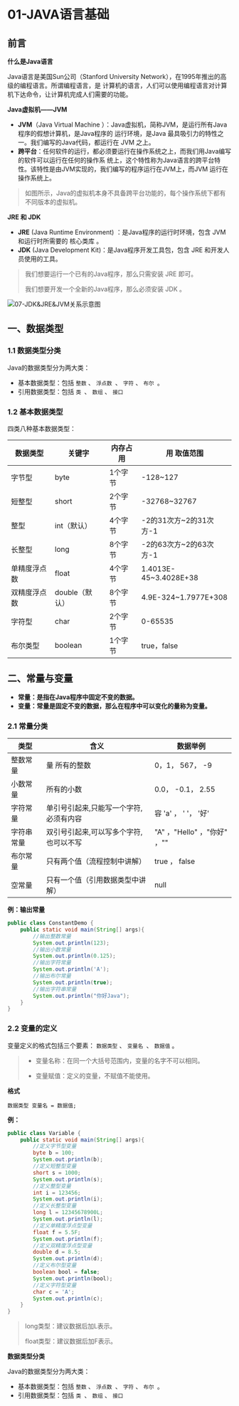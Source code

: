 # 01-JAVA语言基础

## 前言

**什么是Java语言**

 Java语言是美国Sun公司（Stanford University Network），在1995年推出的高级的编程语言。所谓编程语言，是 计算机的语言，人们可以使用编程语言对计算机下达命令，让计算机完成人们需要的功能。

**Java虚拟机——JVM**

- **JVM**（Java Virtual Machine ）：Java虚拟机，简称JVM，是运行所有Java程序的假想计算机，是Java程序的 运行环境，是Java 最具吸引力的特性之一。我们编写的Java代码，都运行在 JVM 之上。 
- **跨平台**：任何软件的运行，都必须要运行在操作系统之上，而我们用Java编写的软件可以运行在任何的操作系 统上，这个特性称为Java语言的跨平台特性。该特性是由JVM实现的，我们编写的程序运行在JVM上，而JVM 运行在操作系统上。

> 如图所示，Java的虚拟机本身不具备跨平台功能的，每个操作系统下都有不同版本的虚拟机。

**JRE 和 JDK**

- **JRE** (Java Runtime Environment) ：是Java程序的运行时环境，包含 JVM 和运行时所需要的 核心类库 。
- **JDK** (Java Development Kit)：是Java程序开发工具包，包含 JRE 和开发人员使用的工具。

> 我们想要运行一个已有的Java程序，那么只需安装 JRE 即可。
>
>  我们想要开发一个全新的Java程序，那么必须安装 JDK 。

![07-JDK&JRE&JVM关系示意图](D:\projects\learn\OTHER-Repository\markdown\java_notes\assets\01\01-JDK&JRE&JVM关系示意图.png)

## 一、数据类型

### 1.1 **数据类型分类** 

Java的数据类型分为两大类： 

- 基本数据类型：包括 `整数` 、 `浮点数 `、 `字符` 、 `布尔 `。 
- 引用数据类型：包括 `类 `、 `数组` 、 `接口`

### 1.2 基本数据类型

四类八种基本数据类型：

| 数据类型     | 关键字         | 内存占用 | 用 取值范围            |
| ------------ | -------------- | -------- | ---------------------- |
| 字节型       | byte           | 1个字节  | -128~127               |
| 短整型       | short          | 2个字节  | -32768~32767           |
| 整型         | int（默认）    | 4个字节  | -2的31次方~2的31次方-1 |
| 长整型       | long           | 8个字节  | -2的63次方~2的63次方-1 |
| 单精度浮点数 | float          | 4个字节  | 1.4013E-45~3.4028E+38  |
| 双精度浮点数 | double（默认） | 8个字节  | 4.9E-324~1.7977E+308   |
| 字符型       | char           | 2个字节  | 0-65535                |
| 布尔类型     | boolean        | 1个字节  | true，false            |



## 二、常量与变量

- **常量：是指在Java程序中固定不变的数据。**
- **变量：常量是固定不变的数据，那么在程序中可以变化的量称为变量。**

### 2.1 常量分类

| 类型       | 含义                                   | 数据举例                    |
| ---------- | -------------------------------------- | --------------------------- |
| 整数常量   | 量 所有的整数                          | 0，1， 567， -9             |
| 小数常量   | 所有的小数                             | 0.0， -0.1， 2.55           |
| 字符常量   | 单引号引起来,只能写一个字符,必须有内容 | 容 'a' ， ' '， '好'        |
| 字符串常量 | 双引号引起来,可以写多个字符,也可以不写 | "A" ，"Hello" ，"你好" ，"" |
| 布尔常量   | 只有两个值（流程控制中讲解）           | true ， false               |
| 空常量     | 只有一个值（引用数据类型中讲解）       | null                        |

**例：输出常量**

```java
public class ConstantDemo {
    public static void main(String[] args){
        //输出整数常量
        System.out.println(123);
        //输出小数常量
        System.out.println(0.125);
        //输出字符常量
        System.out.println('A');
        //输出布尔常量
        System.out.println(true);
        //输出字符串常量
        System.out.println("你好Java");
    }
}
```

### 2.2 变量的定义

变量定义的格式包括三个要素： `数据类型` 、 `变量名 `、 `数据值` 。

> - 变量名称：在同一个大括号范围内，变量的名字不可以相同。 
>
> - 变量赋值：定义的变量，不赋值不能使用。

**格式**

```
数据类型 变量名 = 数据值;
```

**例：**

```java
public class Variable {
    public static void main(String[] args){
        //定义字节型变量
        byte b = 100;
        System.out.println(b);
        //定义短整型变量
        short s = 1000;
        System.out.println(s);
        //定义整型变量
        int i = 123456;
        System.out.println(i);
        //定义长整型变量
        long l = 12345678900L;
        System.out.println(l);
        //定义单精度浮点型变量
        float f = 5.5F;
        System.out.println(f);
        //定义双精度浮点型变量
        double d = 8.5;
        System.out.println(d);
        //定义布尔型变量
        boolean bool = false;
        System.out.println(bool);
        //定义字符型变量
        char c = 'A';
        System.out.println(c);
    }
}
```

>long类型：建议数据后加L表示。
>
>float类型：建议数据后加F表示。

**数据类型分类** 

Java的数据类型分为两大类： 

- 基本数据类型：包括 `整数` 、 `浮点数 `、 `字符` 、 `布尔 `。 
- 引用数据类型：包括 `类 `、 `数组` 、 `接口`
